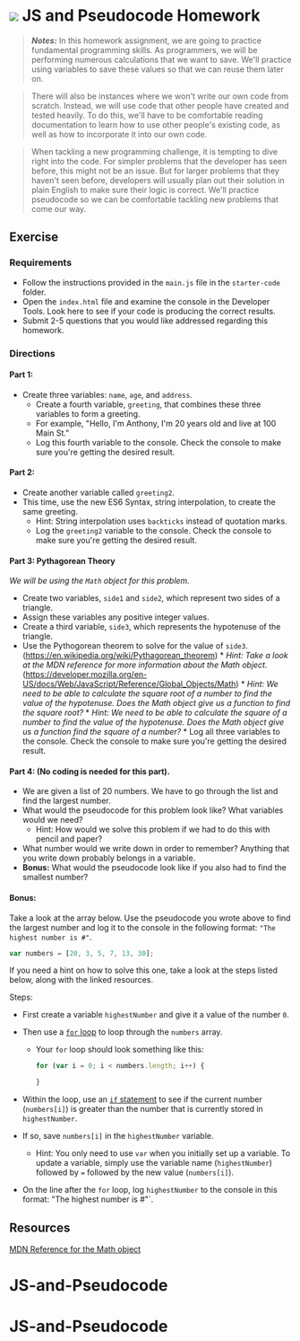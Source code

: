 # ![](https://ga-dash.s3.amazonaws.com/production/assets/logo-9f88ae6c9c3871690e33280fcf557f33.png) JS and Pseudocode Homework

>***Notes:*** In this homework assignment, we are going to practice fundamental programming skills. As programmers, we will be performing numerous calculations that we want to save. We'll practice using variables to save these values so that we can reuse them later on.

>There will also be instances where we won't write our own code from scratch. Instead, we will use code that other people have created and tested heavily. To do this, we'll have to be comfortable reading documentation to learn how to use other people's existing code, as well as how to incorporate it into our own code.

>When tackling a new programming challenge, it is tempting to dive right into the code. For simpler problems that the developer has seen before, this might not be an issue. But for larger problems that they haven't seen before, developers will usually plan out their solution in plain English to make sure their logic is correct. We'll practice pseudocode so we can be comfortable tackling new problems that come our way.

## Exercise

### Requirements
* Follow the instructions provided in the `main.js` file in the `starter-code` folder.
* Open the `index.html` file and examine the console in the Developer Tools. Look here to see if your code is producing the correct results.
* Submit 2-5 questions that you would like addressed regarding this homework.

### Directions

#### Part 1: 
  * Create three variables: `name`, `age`, and `address`.
	* Create a fourth variable, `greeting`, that combines these three variables to form a greeting.
    * For example, "Hello, I'm Anthony, I'm 20 years old and live at 100 Main St."
    * Log this fourth variable to the console. Check the console to make sure you're getting the desired result.
    
#### Part 2:
  * Create another variable called `greeting2`. 
  * This time, use the new ES6 Syntax, string interpolation, to create the same greeting.
    * Hint: String interpolation uses `backticks` instead of quotation marks.
    * Log the `greeting2` variable to the console. Check the console to make sure you're getting the desired result.

#### Part 3: Pythagorean Theory
_We will be using the `Math` object for this problem._

* Create two variables, `side1` and `side2`, which represent two sides of a triangle.
* Assign these variables any positive integer values.
* Create a third variable, `side3`, which represents the hypotenuse of the triangle.
* Use the Pythogorean theorem to solve for the value of `side3`.
	(https://en.wikipedia.org/wiki/Pythagorean_theorem)
	  * _Hint: Take a look at the MDN reference for more information about the Math object._
	(https://developer.mozilla.org/en-US/docs/Web/JavaScript/Reference/Global_Objects/Math)
	  * _Hint: We need to be able to calculate the square root of a number to find the
	value of the hypotenuse. Does the Math object give us a function to find the square root?_
	  * _Hint: We need to be able to calculate the square of a number to find the value of the hypotenuse. Does the Math object give us a function find the square of a number?_
	  * Log all three variables to the console. Check the console to make sure you're getting the desired result.
  
#### Part 4: (No coding is needed for this part).
* We are given a list of 20 numbers. We have to go through the list and find the largest number.
* What would the pseudocode for this problem look like? What variables would we need?
	* Hint: How would we solve this problem if we had to do this with pencil and paper?
* What number would we write down in order to remember? Anything that you write down probably belongs in a variable.
* **Bonus:** What would the pseudocode look like if you also had to find the smallest number?

#### Bonus: 
Take a look at the array below. Use the pseudocode you wrote above to find the largest number and log it to the console in the following format: `"The highest number is #"`.

```js
var numbers = [20, 3, 5, 7, 13, 30];
```

If you need a hint on how to solve this one, take a look at the steps listed below, along with the linked resources. 

Steps:
- First create a variable `highestNumber` and give it a value of the number `0`.

- Then use a [`for` loop](https://www.w3schools.com/js/js_loop_for.asp) to loop through the `numbers` array. 
	- 	Your `for` loop should look something like this:

		```js
		for (var i = 0; i < numbers.length; i++) {
		
		}
		```
- Within the loop, use an [`if` statement](https://www.w3schools.com/js/js_if_else.asp) to see if the current number (`numbers[i]`) is greater than the number that is currently stored in `highestNumber`.
- If so, save `numbers[i]` in the `highestNumber` variable.
	- Hint: You only need to use `var` when you initially set up a variable. To update a variable, simply use the variable name (`highestNumber`) followed by `=` followed by the new value (`numbers[i]`).
- On the line after the `for` loop, log `highestNumber` to the console in this format: "The highest number is #"`.


## Resources
[MDN Reference for the Math object](https://developer.mozilla.org/en-US/docs/Web/JavaScript/Reference/Global_Objects/Math)
# JS-and-Pseudocode
# JS-and-Pseudocode
